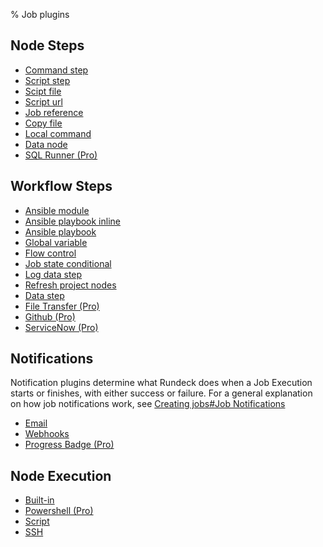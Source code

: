 % Job plugins

## Node Steps

* [Command step](node-steps/builtin-node-steps.html#command-step)
* [Script step](node-steps/builtin-node-steps.html#script-step)
* [Scipt file](node-steps/builtin-node-steps.html#script-file-step)
* [Script url](node-steps/builtin-node-steps.html#script-url-step)
* [Job reference](node-steps/builtin-node-steps.html#job-reference-step)
* [Copy file](node-steps/builtin-node-steps.html#copy-file-step)
* [Local command](node-steps/builtin-node-steps.html#local-command-step)
* [Data node](node-steps/builtin-node-steps.html#data-node-step)
* [SQL Runner (Pro)](node-steps/sqlrunner-plugin-pro.html)

## Workflow Steps

* [Ansible module](workflow-steps/builtin-workflow-steps.html#ansible-module)
* [Ansible playbook inline](workflow-steps/builtin-workflow-steps.html#ansible-playbook-inline)
* [Ansible playbook](workflow-steps/builtin-workflow-steps.html#ansible-playbook)
* [Global variable](workflow-steps/builtin-workflow-steps.html#global-variable)
* [Flow control](workflow-steps/builtin-workflow-steps.html#flow-control)
* [Job state conditional](workflow-steps/builtin-workflow-steps.html#job-state-conditional)
* [Log data step](workflow-steps/builtin-workflow-steps.html#log-data-step)
* [Refresh project nodes](workflow-steps/builtin-workflow-steps.html#refresh-project-nodes)
* [Data step](workflow-steps/builtin-workflow-steps.html#data-step)
* [File Transfer (Pro)](workflow-steps/file-transfer-plugins.html)
* [Github (Pro)](workflow-steps/github-script-plugin-pro.html)
* [ServiceNow (Pro)](workflow-steps/servicenow-plugins.html)

## Notifications

Notification plugins determine what Rundeck does when a Job Execution
starts or finishes, with either success or failure. For a general
explanation on how job notifications work, see [Creating jobs#Job Notifications](creating-jobs.html#job-notifications)

* [Email](notifications/email.html)
* [Webhooks](notifications/webhooks.html)
* [Progress Badge (Pro)](notifications/progress-badge-plugin-pro.html)

## Node Execution

* [Built-in](node-execution/builtin.html)
* [Powershell (Pro)](node-execution/powershell-node-execution.html)
* [Script](node-execution/script-node-execution.html)
* [SSH](node-execution/ssh-node-execution.html)
